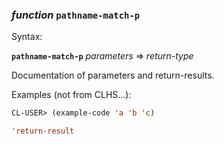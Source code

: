 ### <em>function</em> <strong>`pathname-match-p`</strong>

Syntax:

<strong>`pathname-match-p`</strong> <em>parameters</em> => <em>return-type</em>

Documentation of parameters and return-results.

Examples (not from CLHS...):

```lisp
CL-USER> (example-code 'a 'b 'c)

'return-result
```
